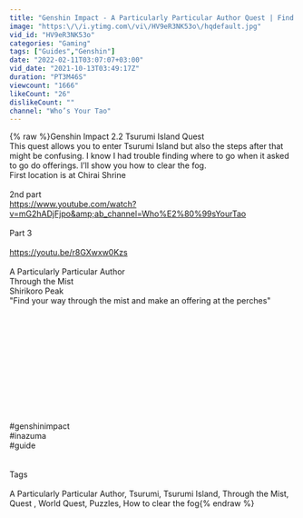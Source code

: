 ```yaml
---
title: "Genshin Impact - A Particularly Particular Author Quest | Find your way through the Mist | (1\/3)"
image: "https:\/\/i.ytimg.com\/vi\/HV9eR3NK53o\/hqdefault.jpg"
vid_id: "HV9eR3NK53o"
categories: "Gaming"
tags: ["Guides","Genshin"]
date: "2022-02-11T03:07:07+03:00"
vid_date: "2021-10-13T03:49:17Z"
duration: "PT3M46S"
viewcount: "1666"
likeCount: "26"
dislikeCount: ""
channel: "Who’s Your Tao"
---
```

{% raw %}Genshin Impact 2.2 Tsurumi Island Quest<br />This quest allows you to enter Tsurumi Island but also the steps after that might be confusing. I know I had trouble finding where to go when it asked to go do offerings. I’ll show you how to clear the fog.<br />First location is at Chirai Shrine <br /><br />2nd part<br /><a rel="nofollow" target="blank" href="https://www.youtube.com/watch?v=mG2hADjFjpo&amp;ab_channel=Who%E2%80%99sYourTao">https://www.youtube.com/watch?v=mG2hADjFjpo&amp;ab_channel=Who%E2%80%99sYourTao</a><br /><br />Part 3 <br /><br /><a rel="nofollow" target="blank" href="https://youtu.be/r8GXwxw0Kzs">https://youtu.be/r8GXwxw0Kzs</a><br /><br />A Particularly Particular Author<br />Through the Mist<br />Shirikoro Peak<br />&quot;Find your way through the mist and make an offering at the perches&quot;<br /><br /><br /><br /><br /><br /><br /><br /><br /><br /><br /><br /><br />#genshinimpact<br />#inazuma<br />#guide<br /><br /><br />Tags<br /><br />A Particularly Particular Author, Tsurumi, Tsurumi Island, Through the Mist, Quest , World Quest, Puzzles, How to clear the fog{% endraw %}
